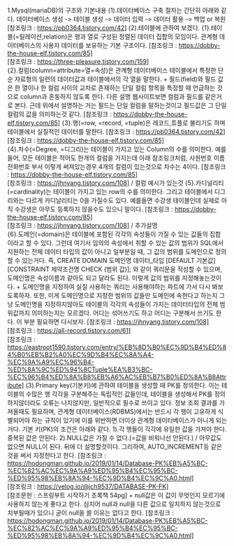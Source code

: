 1.Mysql(mariaDB)의 구조와 기본내용
    (1).데이터베이스 구축 절차는 간단히 아래와 같다.
        데이터베이스 생성 -> 테이블 생성 -> 데이터 입력 -> 데이터 활용 -> 백업 or 복원
        [참조링크 : https://pb0364.tistory.com/42]
    (2).테이블에 관하여 보겠다.
        {1}.테이블(=릴레이션,relation)은 행과 열로 구성된 정렬된 데이터 집합의 모임이다.
            관계형 데이터베이스의 사용자 데이터를 보유하는 기본 구조이다.
            [참조링크 : https://dobby-the-house-elf.tistory.com/85]   
            [참조링크 : https://three-pleasure.tistory.com/159]   
        {2}.컬럼(column=attribute=열=속성)은 관계형 데이터베이스 테이블에서 특정한 단순
            자료형의 일련의 데이터값과 테이블에서의 각 열을 말한다.
            +
            필드(field)와 필드 값은 한 열이나 한 컬럼 사이의 교차로 존재하는 단일 컬럼 항목을
            특정할 때 언급하는 것으로 column과 혼동하지 않도록 한다. 다른 설명 웹사이트보면
            컬럼과 필드를 같은거로 본다. 근데 위에서 설명하는 거는 필드는 단일 컬럼을 말하는것이고
            필드값은 그 단일컬럼의 값을 의미하는것 같다.
            [참조링크 : https://dobby-the-house-elf.tistory.com/85]
        {3}.행(=row, =record, =tuple)은 레코드,튜플로 불리기도 하며 테이블에서 실질적인
            데이터를 말한다.
            [참조링크 : https://pb0364.tistory.com/42]   
            [참조링크 : https://dobby-the-house-elf.tistory.com/85]   
        {4}.차수(=Degree, =디그리)는 테이블이 가지고 있는 Column의 수를 의미한다.
            예를들어, 모든 테이블은 적어도 한개의 컬럼을 가지는데 아래 참조링크처럼, 사원번호 이름 전화번호 부서
            이렇게 써져있는경우 4개의 칼럼이 있는것으로 차수는 4이다.
            [참조링크 : https://dobby-the-house-elf.tistory.com/85]   
            [참조링크 : https://jhnyang.tistory.com/108] / 컬럼 예시가 있는것
        {5}.카디널리티(=cardinality)는 테이블이 가지고 있는 row의 수를 의미한다.
            그리고 테이블에서 디그리와는 다르게 카디날리티는 0을 가질수도 있다. 예를들면 수강생
            테이블인데 실제로 아직 수강생은 아무도 등록하지 않을수도 있으니 말이다.
            [참조링크 : https://dobby-the-house-elf.tistory.com/85]   
            [참조링크 : https://jhnyang.tistory.com/108] / 추가설명   
        {6}.도메인(=domain)은 테이블에 포함된 각각의 속성들이 가질 수 있는 값들의 집합
            이라고 할 수 있다. 그런데 여기서 임의의 속성에서 취할 수 있는 값의 범위가 SQL에서 지원하는
            전체 데이터 타입의 값이 아니고 일부분일 때, 그 값의 범위를 도메인으로 정의할 수 있는거다.
            즉,
            CREATE DOMAIN 도메인명 데이터_타입
                   [DEFAULT 기본값]   
                   [CONSTRAINT 제약조건명 CHECK (범위 값)];
            와 같이 쿼리문을 작성할 수 있으며, 도메인명은 속성이름과 같아도 되고 달라도 된다. 이렇게
            값의 범위를 지정해놓는것이다.
            +
            도메인명을 지정하여 실질 사용하는 쿼리는 사용해야하는 파트에 가서 다시 봐보도록하자.
            또한, 이게 도메인명으로 지정한 범위의 값들만 도메인에 속한다고 하는지 그냥 도메인명을
            지정하지않아도 테이블의 각각의 속성들이 가지는 데이터타입의 전체 범위값까지 의미하는지는
            모르겠다. 어디는 섞어쓰기도 하고 어디는 구분해서 쓰기도 한다. 이 부분 필요하면 다시보자.
            [참조링크 : https://jhnyang.tistory.com/108]   
            [참조링크 : https://all-record.tistory.com/61]   
            [참조링크 : https://eastroot1590.tistory.com/entry/%EB%8D%B0%EC%9D%B4%ED%84%B0%EB%B2%A0%EC%9D%B4%EC%8A%A4-%EC%9A%A9%EC%96%B4-%ED%8A%9C%ED%94%8CTuple%EA%B3%BC-%EC%96%B4%ED%8A%B8%EB%A6%AC%EB%B7%B0%ED%8A%B8Attribute] 
    (3).Primary key(기본키)에 관하여
        테이블을 생성할 때 PK를 정의한다. 이는 테이블의 수많은 행 각각을 구분해주는 독립적인 값들인데,
        테이블을 생성해서 PK를 정의하지않더라도 오류는 나지않지만, 일반적으로 필수로 쓰이고 있다. 정보 조회
        결과를 가져올때도 필요하며, 관계형 데이터베이스(RDBMS)에서는 반드시 각 행이 고유하게 식별되어야 하는 규칙이
        있기에 이를 위반하면 더이상 관계형 데이터베이스가 아니게 되는거다.
        기본 키(PK)의 조건은 아래와 같다.
            1).각 행들이 각각에 유일한 값을 가져야 한다. 중복된 값은 안된다.
            2).NULL값은 가질 수 없다.(=값을 비워나선 안된다.) / 아무값도 없으면 NULL이 된다. 뒤에 더 설명할것이다.
        그리하여, AUTO_INCREMENT등 같은것을 써서 지정한다고 한다.
        [참조링크 : https://hodongman.github.io/2019/01/14/Database-PK%EB%A5%BC-%EC%82%AC%EC%9A%A9%ED%95%B4%EC%95%BC-%ED%95%98%EB%8A%94-%EC%9D%B4%EC%9C%A0.html]   
        [참조링크 : https://velog.io/@jch9537/DATABASE-PK-FK]   
        [참조문헌 : 스프링부트 시작하기 초록책 54pg]
        +
        null값은 이 값이 무엇인지 모르기에 사용하지 않는게 좋다고 한다. 심지어 null과 null을 다른 값으로
        일치하지 않는것으로 치부될때가 있으니 굳이 null을 쓸 이유는 없다고 한다.
        [참조링크 : https://hodongman.github.io/2019/01/14/Database-PK%EB%A5%BC-%EC%82%AC%EC%9A%A9%ED%95%B4%EC%95%BC-%ED%95%98%EB%8A%94-%EC%9D%B4%EC%9C%A0.html]   
        